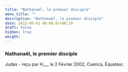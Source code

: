 ```yaml
---
title: "Nathanaël, le premier disciple"
menu_title: ""
description: "Nathanaël, le premier disciple"
date: 2022-06-01 06:00:01+00:18
draft: False
hidden: True
weight:
---
```

### Nathanaël, le premier disciple

Judas - reçu par H___  le 2 Février 2002, Cuenca, Équateur.



